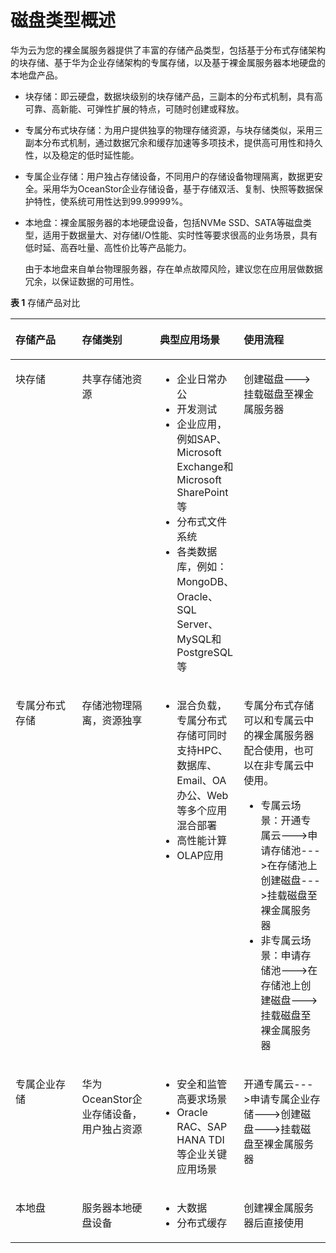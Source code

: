 # 磁盘类型概述<a name="bms_umn_0022"></a>

华为云为您的裸金属服务器提供了丰富的存储产品类型，包括基于分布式存储架构的块存储、基于华为企业存储架构的专属存储，以及基于裸金属服务器本地硬盘的本地盘产品。

-   块存储：即云硬盘，数据块级别的块存储产品，三副本的分布式机制，具有高可靠、高新能、可弹性扩展的特点，可随时创建或释放。
-   专属分布式块存储：为用户提供独享的物理存储资源，与块存储类似，采用三副本分布式机制，通过数据冗余和缓存加速等多项技术，提供高可用性和持久性，以及稳定的低时延性能。
-   专属企业存储：用户独占存储设备，不同用户的存储设备物理隔离，数据更安全。采用华为OceanStor企业存储设备，基于存储双活、复制、快照等数据保护特性，使系统可用性达到99.99999%。
-   本地盘：裸金属服务器的本地硬盘设备，包括NVMe SSD、SATA等磁盘类型，适用于数据量大、对存储I/O性能、实时性等要求很高的业务场景，具有低时延、高吞吐量、高性价比等产品能力。

    由于本地盘来自单台物理服务器，存在单点故障风险，建议您在应用层做数据冗余，以保证数据的可用性。


**表 1**  存储产品对比

<a name="table1833125213"></a>
<table><thead align="left"><tr id="row14191210217"><th class="cellrowborder" valign="top" width="21.292129212921292%" id="mcps1.2.5.1.1"><p id="p19413125215"><a name="p19413125215"></a><a name="p19413125215"></a>存储产品</p>
</th>
<th class="cellrowborder" valign="top" width="24.782478247824784%" id="mcps1.2.5.1.2"><p id="p0416124216"><a name="p0416124216"></a><a name="p0416124216"></a>存储类别</p>
</th>
<th class="cellrowborder" valign="top" width="26.28262826282628%" id="mcps1.2.5.1.3"><p id="p34512162111"><a name="p34512162111"></a><a name="p34512162111"></a>典型应用场景</p>
</th>
<th class="cellrowborder" valign="top" width="27.642764276427638%" id="mcps1.2.5.1.4"><p id="p13654113320251"><a name="p13654113320251"></a><a name="p13654113320251"></a>使用流程</p>
</th>
</tr>
</thead>
<tbody><tr id="row15461222112"><td class="cellrowborder" valign="top" width="21.292129212921292%" headers="mcps1.2.5.1.1 "><p id="p4461262119"><a name="p4461262119"></a><a name="p4461262119"></a>块存储</p>
</td>
<td class="cellrowborder" valign="top" width="24.782478247824784%" headers="mcps1.2.5.1.2 "><p id="p184101219213"><a name="p184101219213"></a><a name="p184101219213"></a>共享存储池资源</p>
</td>
<td class="cellrowborder" valign="top" width="26.28262826282628%" headers="mcps1.2.5.1.3 "><a name="ul57462153215"></a><a name="ul57462153215"></a><ul id="ul57462153215"><li>企业日常办公</li><li>开发测试</li><li>企业应用，例如SAP、Microsoft Exchange和Microsoft SharePoint等</li><li>分布式文件系统</li><li>各类数据库，例如：MongoDB、Oracle、SQL Server、MySQL和PostgreSQL等</li></ul>
</td>
<td class="cellrowborder" valign="top" width="27.642764276427638%" headers="mcps1.2.5.1.4 "><p id="p1673232518375"><a name="p1673232518375"></a><a name="p1673232518375"></a>创建磁盘---&gt;挂载磁盘至裸金属服务器</p>
</td>
</tr>
<tr id="row4431219210"><td class="cellrowborder" valign="top" width="21.292129212921292%" headers="mcps1.2.5.1.1 "><p id="p19451272111"><a name="p19451272111"></a><a name="p19451272111"></a>专属分布式存储</p>
</td>
<td class="cellrowborder" valign="top" width="24.782478247824784%" headers="mcps1.2.5.1.2 "><p id="p155151272112"><a name="p155151272112"></a><a name="p155151272112"></a>存储池物理隔离，资源独享</p>
</td>
<td class="cellrowborder" valign="top" width="26.28262826282628%" headers="mcps1.2.5.1.3 "><a name="ul1258373814354"></a><a name="ul1258373814354"></a><ul id="ul1258373814354"><li>混合负载，专属分布式存储可同时支持HPC、数据库、Email、OA办公、Web等多个应用混合部署</li><li>高性能计算</li><li>OLAP应用</li></ul>
</td>
<td class="cellrowborder" valign="top" width="27.642764276427638%" headers="mcps1.2.5.1.4 "><p id="p15654933162514"><a name="p15654933162514"></a><a name="p15654933162514"></a>专属分布式存储可以和专属云中的裸金属服务器配合使用，也可以在非专属云中使用。</p>
<a name="ul020884665518"></a><a name="ul020884665518"></a><ul id="ul020884665518"><li>专属云场景：开通专属云---&gt;申请存储池---&gt;在存储池上创建磁盘---&gt;挂载磁盘至裸金属服务器</li><li>非专属云场景：申请存储池---&gt;在存储池上创建磁盘---&gt;挂载磁盘至裸金属服务器</li></ul>
</td>
</tr>
<tr id="row115612142115"><td class="cellrowborder" valign="top" width="21.292129212921292%" headers="mcps1.2.5.1.1 "><p id="p25121220210"><a name="p25121220210"></a><a name="p25121220210"></a>专属企业存储</p>
</td>
<td class="cellrowborder" valign="top" width="24.782478247824784%" headers="mcps1.2.5.1.2 "><p id="p552012162117"><a name="p552012162117"></a><a name="p552012162117"></a>华为OceanStor企业存储设备，用户独占资源</p>
</td>
<td class="cellrowborder" valign="top" width="26.28262826282628%" headers="mcps1.2.5.1.3 "><a name="ul109374611385"></a><a name="ul109374611385"></a><ul id="ul109374611385"><li>安全和监管高要求场景</li><li>Oracle RAC、SAP HANA TDI等企业关键应用场景</li></ul>
</td>
<td class="cellrowborder" valign="top" width="27.642764276427638%" headers="mcps1.2.5.1.4 "><p id="p2654183302517"><a name="p2654183302517"></a><a name="p2654183302517"></a>开通专属云---&gt;申请专属企业存储---&gt;创建磁盘---&gt;挂载磁盘至裸金属服务器</p>
</td>
</tr>
<tr id="row149411602228"><td class="cellrowborder" valign="top" width="21.292129212921292%" headers="mcps1.2.5.1.1 "><p id="p15942160122211"><a name="p15942160122211"></a><a name="p15942160122211"></a>本地盘</p>
</td>
<td class="cellrowborder" valign="top" width="24.782478247824784%" headers="mcps1.2.5.1.2 "><p id="p139429042220"><a name="p139429042220"></a><a name="p139429042220"></a>服务器本地硬盘设备</p>
</td>
<td class="cellrowborder" valign="top" width="26.28262826282628%" headers="mcps1.2.5.1.3 "><a name="ul19990432153910"></a><a name="ul19990432153910"></a><ul id="ul19990432153910"><li>大数据</li><li>分布式缓存</li></ul>
</td>
<td class="cellrowborder" valign="top" width="27.642764276427638%" headers="mcps1.2.5.1.4 "><p id="p1065410333257"><a name="p1065410333257"></a><a name="p1065410333257"></a>创建裸金属服务器后直接使用</p>
</td>
</tr>
</tbody>
</table>

